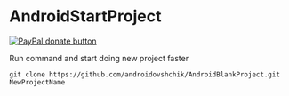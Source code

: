 # AndroidStartProject
<a href="https://www.paypal.me/mrcpp" title="Donate to this project using Paypal">
    <img src="https://img.shields.io/badge/paypal-donate-green.svg" alt="PayPal donate button"/>
</a>

Run command and start doing new project faster

```
git clone https://github.com/androidovshchik/AndroidBlankProject.git NewProjectName
```
